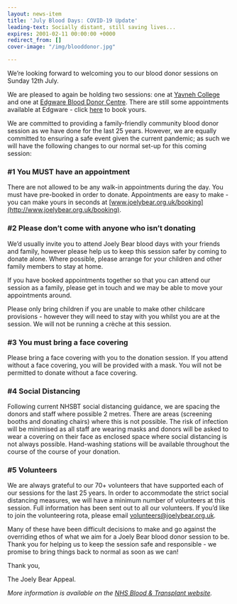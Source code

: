```yaml
---
layout: news-item
title: 'July Blood Days: COVID-19 Update'
leading-text: Socially distant, still saving lives...
expires: 2001-02-11 00:00:00 +0000
redirect_from: []
cover-image: "/img/blooddonor.jpg"

---
```

We’re looking forward to welcoming you to our blood donor sessions on Sunday 12th July. 

We are pleased to again be holding two sessions: one at [Yavneh College](https://www.facebook.com/events/193027038770677/) and one at [Edgware Blood Donor Centre](https://www.facebook.com/events/2486849961625719). There are still some appointments available at Edgware - click [here](edgware) to book yours.

We are committed to providing a family-friendly community blood donor session as we have done for the last 25 years. However, we are equally committed to ensuring a safe event given the current pandemic; as such we will have the following changes to our normal set-up for this coming session:

### **#1 You MUST have an appointment**

There are not allowed to be any walk-in appointments during the day. You must have pre-booked in order to donate. Appointments are easy to make - you can make yours in seconds at [www.joelybear.org.uk/booking](http://www.joelybear.org.uk/booking).

### **#2 Please don’t come with anyone who isn’t donating**

We’d usually invite you to attend Joely Bear blood days with your friends and family, however please help us to keep this session safer by coming to donate alone. Where possible, please arrange for your children and other family members to stay at home.

If you have booked appointments together so that you can attend our session as a family, please get in touch and we may be able to move your appointments around.

Please only bring children if you are unable to make other childcare provisions - however they will need to stay with you whilst you are at the session. We will not be running a crèche at this session.

### **#3 You must bring a face covering**

Please bring a face covering with you to the donation session. If you attend without a face covering, you will be provided with a mask. You will not be permitted to donate without a face covering.

### **#4 Social Distancing**

Following current NHSBT social distancing guidance, we are spacing the donors and staff where possible 2 metres. There are areas (screening booths and donating chairs) where this is not possible. The risk of infection will be minimised as all staff are wearing masks and donors will be asked to wear a covering on their face as enclosed space where social distancing is not always possible. Hand-washing stations will be available throughout the course of the course of your donation.

### **#5 Volunteers**

We are always grateful to our 70+ volunteers that have supported each of our sessions for the last 25 years. In order to accommodate the strict social distancing measures, we will have a minimum number of volunteers at this session. Full information has been sent out to all our volunteers. If you’d like to join the volunteering rota, please email volunteers@joelybear.org.uk.

Many of these have been difficult decisions to make and go against the overriding ethos of what we aim for a Joely Bear blood donor session to be. Thank you for helping us to keep the session safe and responsible - we promise to bring things back to normal as soon as we can!

Thank you,

The Joely Bear Appeal.

_More information is available on the_ [_NHS Blood & Transplant website_](https://www.blood.co.uk/news-and-campaigns/news-and-statements/coronavirus-covid-19-updates/)_._